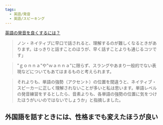 ```yaml
---
tags:
  - 英語/発音
  - 英語/スピーキング
---
```

[英語の発音を良くするには？](https://www.howtoeigo.net/pronun3.html)

>ノン・ネイティブに早口で話されると、理解するのが難しくなるときがあります。はっきりと話すことのほうが、早く話すことよりも通じるコツです」


>"ｇｏｎｎａ"や"ｗａｎｎａ"に限らず、スラングやあまり一般的でない表現などについてもあてはまるものと考えられます。

>それよりも、単語の強勢（アクセント）の位置を間違うと、ネイティブ・スピーカーに正しく理解されないことが多いと私は思います。単語レベルの発音練習をするとしたら、音素よりも、各単語の強勢の位置に気をつけたほうがいいのではないでしょうか」と指摘しました。

## 外国語を話すときには、性格までも変えたほうが良い

